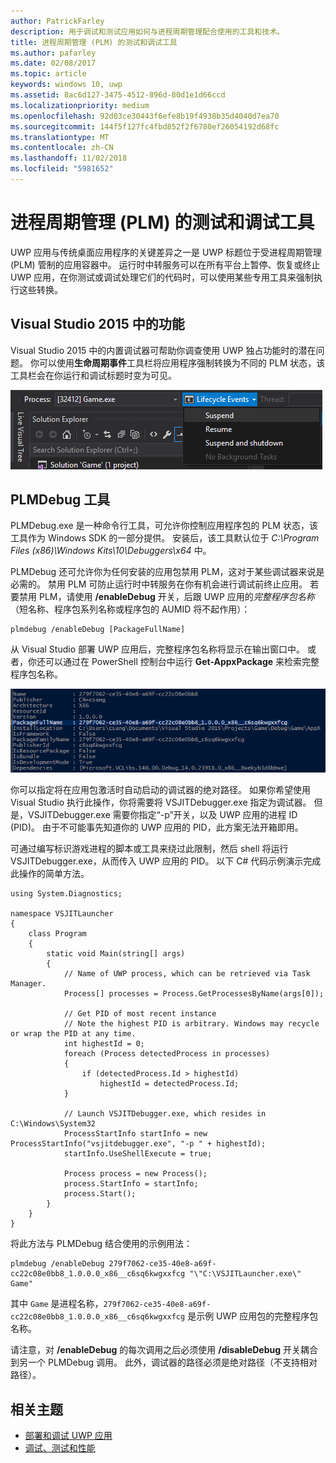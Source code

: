 ```yaml
---
author: PatrickFarley
description: 用于调试和测试应用如何与进程周期管理配合使用的工具和技术。
title: 进程周期管理 (PLM) 的测试和调试工具
ms.author: pafarley
ms.date: 02/08/2017
ms.topic: article
keywords: windows 10, uwp
ms.assetid: 8ac6d127-3475-4512-896d-80d1e1d66ccd
ms.localizationpriority: medium
ms.openlocfilehash: 92d03ce30443f6efe8b19f4938b35d4040d7ea70
ms.sourcegitcommit: 144f5f127fc4fbd852f2f6780ef26054192d68fc
ms.translationtype: MT
ms.contentlocale: zh-CN
ms.lasthandoff: 11/02/2018
ms.locfileid: "5981652"
---
```

# <a name="testing-and-debugging-tools-for-process-lifetime-management-plm"></a>进程周期管理 (PLM) 的测试和调试工具

UWP 应用与传统桌面应用程序的关键差异之一是 UWP 标题位于受进程周期管理 (PLM) 管制的应用容器中。 运行时中转服务可以在所有平台上暂停、恢复或终止 UWP 应用，在你测试或调试处理它们的代码时，可以使用某些专用工具来强制执行这些转换。

## <a name="features-in-visual-studio-2015"></a>Visual Studio 2015 中的功能

Visual Studio 2015 中的内置调试器可帮助你调查使用 UWP 独占功能时的潜在问题。 你可以使用**生命周期事件**工具栏将应用程序强制转换为不同的 PLM 状态，该工具栏会在你运行和调试标题时变为可见。

![生命周期事件工具栏](images/gs-debug-uwp-apps-001.png)

## <a name="the-plmdebug-tool"></a>PLMDebug 工具

PLMDebug.exe 是一种命令行工具，可允许你控制应用程序包的 PLM 状态，该工具作为 Windows SDK 的一部分提供。 安装后，该工具默认位于 *C:\Program Files (x86)\Windows Kits\10\Debuggers\x64* 中。 

PLMDebug 还可允许你为任何安装的应用包禁用 PLM，这对于某些调试器来说是必需的。 禁用 PLM 可防止运行时中转服务在你有机会进行调试前终止应用。 若要禁用 PLM，请使用 **/enableDebug** 开关，后跟 UWP 应用的*完整程序包名称*（短名称、程序包系列名称或程序包的 AUMID 将不起作用）：

```
plmdebug /enableDebug [PackageFullName]
```

从 Visual Studio 部署 UWP 应用后，完整程序包名称将显示在输出窗口中。 或者，你还可以通过在 PowerShell 控制台中运行 **Get-AppxPackage** 来检索完整程序包名称。

![运行 Get-AppxPackage](images/gs-debug-uwp-apps-003.png)

你可以指定将在应用包激活时自动启动的调试器的绝对路径。 如果你希望使用 Visual Studio 执行此操作，你将需要将 VSJITDebugger.exe 指定为调试器。 但是，VSJITDebugger.exe 需要你指定“-p”开关，以及 UWP 应用的进程 ID (PID)。 由于不可能事先知道你的 UWP 应用的 PID，此方案无法开箱即用。

可通过编写标识游戏进程的脚本或工具来绕过此限制，然后 shell 将运行 VSJITDebugger.exe，从而传入 UWP 应用的 PID。 以下 C# 代码示例演示完成此操作的简单方法。

```
using System.Diagnostics;

namespace VSJITLauncher
{
    class Program
    {
        static void Main(string[] args)
        {
            // Name of UWP process, which can be retrieved via Task Manager.
            Process[] processes = Process.GetProcessesByName(args[0]);

            // Get PID of most recent instance
            // Note the highest PID is arbitrary. Windows may recycle or wrap the PID at any time.
            int highestId = 0;
            foreach (Process detectedProcess in processes)
            {
                if (detectedProcess.Id > highestId)
                    highestId = detectedProcess.Id;
            }

            // Launch VSJITDebugger.exe, which resides in C:\Windows\System32
            ProcessStartInfo startInfo = new ProcessStartInfo("vsjitdebugger.exe", "-p " + highestId);
            startInfo.UseShellExecute = true;

            Process process = new Process();
            process.StartInfo = startInfo;
            process.Start();
        }
    }
}
```

将此方法与 PLMDebug 结合使用的示例用法：

```
plmdebug /enableDebug 279f7062-ce35-40e8-a69f-cc22c08e0bb8_1.0.0.0_x86__c6sq6kwgxxfcg "\"C:\VSJITLauncher.exe\" Game"
```
其中 `Game` 是进程名称，`279f7062-ce35-40e8-a69f-cc22c08e0bb8_1.0.0.0_x86__c6sq6kwgxxfcg` 是示例 UWP 应用包的完整程序包名称。

请注意，对 **/enableDebug** 的每次调用之后必须使用 **/disableDebug** 开关耦合到另一个 PLMDebug 调用。 此外，调试器的路径必须是绝对路径（不支持相对路径）。

## <a name="related-topics"></a>相关主题
- [部署和调试 UWP 应用](deploying-and-debugging-uwp-apps.md)
- [调试、测试和性能](index.md)
